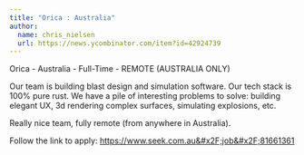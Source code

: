 ```yaml
---
title: "Orica : Australia"
author:
  name: chris_nielsen
  url: https://news.ycombinator.com/item?id=42924739
---
```

Orica - Australia - Full-Time - REMOTE (AUSTRALIA ONLY)

Our team is building blast design and simulation software. Our tech stack is 100% pure rust. We have a pile of interesting problems to solve: building elegant UX, 3d rendering complex surfaces, simulating explosions, etc.

Really nice team, fully remote (from anywhere in Australia).

Follow the link to apply: <a href="https:&#x2F;&#x2F;www.seek.com.au&#x2F;job&#x2F;81661361" rel="nofollow">https:&#x2F;&#x2F;www.seek.com.au&#x2F;job&#x2F;81661361</a>
<JobApplication />
